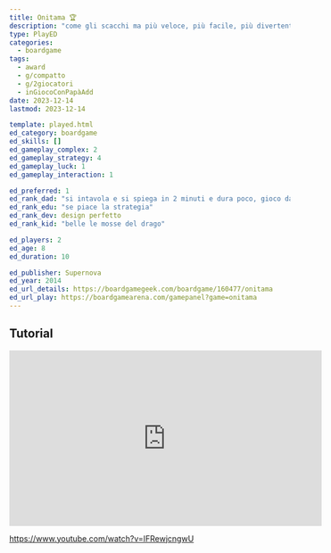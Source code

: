 ```yaml
---
title: Onitama 🏆
description: "come gli scacchi ma più veloce, più facile, più divertente"
type: PlayED
categories:
  - boardgame
tags:
  - award
  - g/compatto
  - g/2giocatori
  - inGiocoConPapàAdd
date: 2023-12-14
lastmod: 2023-12-14

template: played.html
ed_category: boardgame
ed_skills: []
ed_gameplay_complex: 2
ed_gameplay_strategy: 4
ed_gameplay_luck: 1
ed_gameplay_interaction: 1

ed_preferred: 1
ed_rank_dad: "si intavola e si spiega in 2 minuti e dura poco, gioco davvero ottimo"
ed_rank_edu: "se piace la strategia"
ed_rank_dev: design perfetto
ed_rank_kid: "belle le mosse del drago"

ed_players: 2
ed_age: 8
ed_duration: 10

ed_publisher: Supernova
ed_year: 2014
ed_url_details: https://boardgamegeek.com/boardgame/160477/onitama
ed_url_play: https://boardgamearena.com/gamepanel?game=onitama
---
```


## Tutorial

<iframe width="560" height="315" src="https://www.youtube-nocookie.com/embed/IFRewjcngwU?si=tsbUi8NHWRqcznJ8" title="YouTube video player" frameborder="0" allow="accelerometer; autoplay; clipboard-write; encrypted-media; gyroscope; picture-in-picture; web-share" allowfullscreen></iframe>

<https://www.youtube.com/watch?v=IFRewjcngwU>
